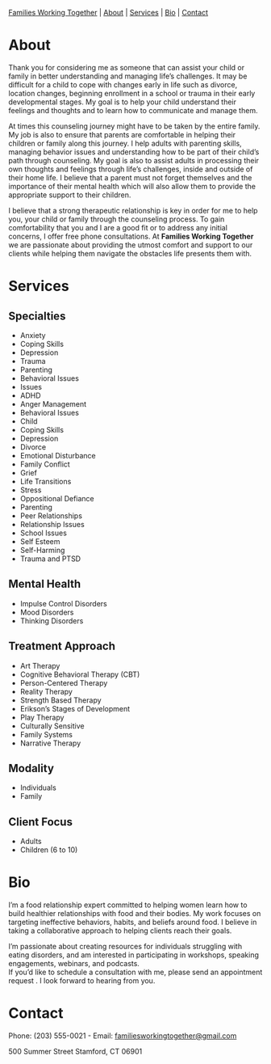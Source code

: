 [Families Working Together](https://familiesworkingtogether.github.io) | [About](#about) | [Services](#services) | [Bio](#bio) | [Contact](#contact)


# About

Thank you for considering me as someone that can assist your child or family in better understanding and managing life’s challenges. It may be difficult for a child to cope with changes early in life such as divorce, location changes, beginning enrollment in a school or trauma in their early developmental stages. My goal is to help your child understand their feelings and thoughts and to learn how to communicate and manage them.

At times this counseling journey might have to be taken by the entire family. My job is also to ensure that parents are comfortable in helping their children or family along this journey. I help adults with parenting skills, managing behavior issues and understanding how to be part of their child’s path through counseling. My goal is also to assist adults in processing their own thoughts and feelings through life’s challenges, inside and outside of their home life. I believe that a parent must not forget themselves and the importance of their mental health which will also allow them to provide the appropriate support to their children.

I believe that a strong therapeutic relationship is key in order for me to help you, your child or family through the counseling process. To gain comfortability that you and I are a good fit or to address any initial concerns, I offer free phone consultations. At **Families Working Together** we are passionate about providing the utmost comfort and support to our clients while helping them navigate the obstacles life presents them with.

# Services

## Specialties
* Anxiety
* Coping Skills
* Depression
* Trauma
* Parenting
* Behavioral Issues
* Issues
* ADHD
* Anger Management
* Behavioral Issues
* Child 
* Coping Skills
* Depression
* Divorce
* Emotional Disturbance
* Family Conflict
* Grief
* Life Transitions
* Stress
* Oppositional Defiance
* Parenting
* Peer Relationships
* Relationship Issues
* School Issues
* Self Esteem
* Self-Harming
* Trauma and PTSD
 
## Mental Health
* Impulse Control Disorders
* Mood Disorders
* Thinking Disorders

## Treatment Approach
* Art Therapy
* Cognitive Behavioral Therapy (CBT)
* Person-Centered Therapy
* Reality Therapy
* Strength Based Therapy
* Erikson’s Stages of Development
* Play Therapy
* Culturally Sensitive
* Family Systems
* Narrative Therapy

## Modality
* Individuals
* Family
 
## Client Focus
* Adults
* Children (6 to 10)

# Bio

I’m a food relationship expert committed to helping women learn how to build healthier relationships with food and their bodies. My work focuses on targeting ineffective behaviors, habits, and beliefs around food. I believe in taking a collaborative approach to helping clients reach their goals. 

I’m passionate about creating resources for individuals struggling with eating disorders, and am interested in participating in workshops, speaking engagements, webinars, and podcasts.  
If you’d like to schedule a consultation with me, please send an appointment request . I look forward to hearing from you.

# Contact

Phone: (203) 555-0021 - 
Email: familiesworkingtogether@gmail.com

500 Summer Street
Stamford, CT 06901
